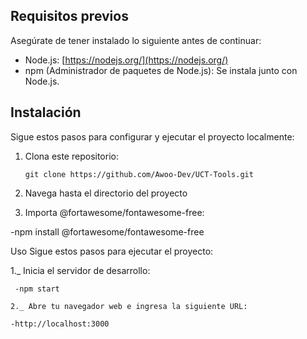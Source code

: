 ## Requisitos previos

Asegúrate de tener instalado lo siguiente antes de continuar:

- Node.js: [https://nodejs.org/](https://nodejs.org/)
- npm (Administrador de paquetes de Node.js): Se instala junto con Node.js.

## Instalación

Sigue estos pasos para configurar y ejecutar el proyecto localmente:

1. Clona este repositorio:

   ```shell
   git clone https://github.com/Awoo-Dev/UCT-Tools.git

2. Navega hasta el directorio del proyecto
3. Importa @fortawesome/fontawesome-free:

  -npm install @fortawesome/fontawesome-free
  
Uso
Sigue estos pasos para ejecutar el proyecto:

1._ Inicia el servidor de desarrollo:
  ```shell
   -npm start

2._ Abre tu navegador web e ingresa la siguiente URL:

 -http://localhost:3000



